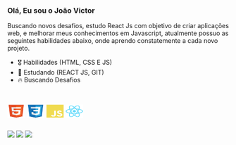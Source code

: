 ### Olá, Eu sou o João Victor

Buscando novos desafios, estudo React Js com objetivo de criar aplicações web, e melhorar meus conhecimentos em Javascript, atualmente possuo as seguintes habilidades abaixo, onde aprendo constatemente a cada novo projeto.

- 🎖️ Habilidades (HTML, CSS E JS)
- 🌱 Estudando (REACT JS, GIT)
- 🔥 Buscando Desafios


##

  
  <div style="display: inline_block"><br>
  <img align="center" alt="jv-HTML" height="30" width="40" src="https://raw.githubusercontent.com/devicons/devicon/master/icons/html5/html5-original.svg">
  <img align="center" alt="jv-CSS" height="30" width="40" src="https://raw.githubusercontent.com/devicons/devicon/master/icons/css3/css3-original.svg">
    <img align="center" alt="jv-Js" height="30" width="40" src="https://raw.githubusercontent.com/devicons/devicon/master/icons/javascript/javascript-plain.svg">
  <img align="center" alt="jv-Js" height="30" width="40" src="https://raw.githubusercontent.com/devicons/devicon/master/icons/react/react-original.svg">
</div>
  
##
  
<div>

  <a href="https://instagram.com/_jaov_" target="_blank"><img src="https://img.shields.io/badge/-Instagram-%23E4405F?style=for-the-badge&logo=instagram&logoColor=white" target="_blank"></a>
  <a href = "mailto:joaovictor.developer.frontend@gmail.com"><img src="https://img.shields.io/badge/-Gmail-%23333?style=for-the-badge&logo=gmail&logoColor=white" target="_blank"></a>
  <a href="https://www.linkedin.com/in/joão-victor-632a1021a/" target="_blank"><img src="https://img.shields.io/badge/-LinkedIn-%230077B5?style=for-the-badge&logo=linkedin&logoColor=white" target="_blank"></a> 
  
</div>

